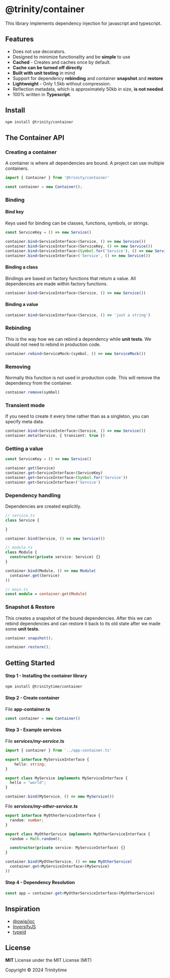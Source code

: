 # @trinity/container

This library implements dependency injection for javascript and typescript.

## Features

* Does not use decorators.
* Designed to minimize functionality and be **simple** to use
* **Cached** - Creates and caches once by default.
* **Cache can be turned off directly**
* **Built with unit testing** in mind
* Support for dependency **rebinding** and container **snapshot** and **restore**
* **Lightweight** - Only 1.5kb without compression.
* Reflection metadata, which is approximately 50kb in size, **is not needed**.
* 100% written in **Typescript**.

## Install

```bash
npm install @trinity/container
```

## The Container API

### Creating a container

A container is where all dependencies are bound. A project can use multiple containers.

```ts
import { Container } from '@trinity/container'

const container = new Container();
```

### Binding

#### Bind key
Keys used for binding can be classes, functions, symbols, or strings.


```ts
const ServiceKey = () => new Service()

container.bind<ServiceInterface>(Service, () => new Service())
container.bind<ServiceInterface>(ServiceKey, () => new Service())
container.bind<ServiceInterface>(Symbol.for('Service'), () => new Service())
container.bind<ServiceInterface>('Service', () => new Service())
```

#### Binding a class

Bindings are based on factory functions that return a value.
All dependencies are made within factory functions.


```ts
container.bind<ServiceInterface>(Service, () => new Service())
```

#### Binding a value

```ts
container.bind<ServiceInterface>(Service, () => 'just a string')
```

### Rebinding

This is the way how we can rebind a dependency while **unit tests**. We should not need to rebind in production code.

```ts
container.rebind<ServiceMock>(symbol, () => new ServiceMock())
```

### Removing

Normally this function is not used in production code. This will remove the dependency from the container. 

```ts
container.remove(symbol)
```


### Transient mode

If you need to create it every time rather than as a singleton, you can specify meta data.

```ts
container.bind<ServiceInterface>(Service, () => new Service())
container.meta(Service, { transient: true })
```

### Getting a value

```ts
const ServiceKey = () => new Service()

container.get(Service)
container.get<ServiceInterface>(ServiceKey)
container.get<ServiceInterface>(Symbol.for('Service'))
container.get<ServiceInterface>('Service')
```


### Dependency handling

Dependencies are created explicitly.


```ts
// service.ts
class Service {

}

container.bind(Service, () => new Service())

// module.ts
class Module {
  constructor(private service: Service) {}
}

container.bind(Module, () => new Module(
  container.get(Service)
))

// main.ts
const module = container.get(Module)
```

### Snapshot & Restore

This creates a snapshot of the bound dependencies. After this we can rebind dependencies and can restore it back to its old state after we made some **unit tests**.

```ts
container.snapshot();
```

```ts
container.restore();
```


## Getting Started

#### Step 1 - Installing the container library

```bash
npm install @trinitytime/container
``` 

#### Step 2 - Create container

File **app-container.ts**
```ts
const container = new Container()
```

#### Step 3 - Example services
File ***services/my-service.ts***
```ts
import { container } from '../app-container.ts'

export interface MyServiceInterface {
    hello: string;
}

export class MyService implements MyServiceInterface {
  hello = "world";
}

container.bind(MyService, () => new MyService())
```

File ***services/my-other-service.ts***
```ts
export interface MyOtherServiceInterface {
  random: number;
}

export class MyOtherService implements MyOtherServiceInterface {
  random = Math.random();

  constructor(private service: MyServiceInterface) {}
}

container.bind(MyOtherService, () => new MyOtherService(
  container.get<MyServiceInterface>(MyService)
))
```

#### Step 4 - Dependency Resolution

```ts
const app = container.get<MyOtherServiceInterface>(MyOtherService)
```


## Inspiration

- [@owja/ioc](https://github.com/owja/ioc)
- [InversifyJS](https://github.com/inversify/InversifyJS)
- [typeid](https://github.com/typestack/typedi)

## License

**MIT**
License under the MIT License (MIT)

Copyright © 2024 Trinitytime